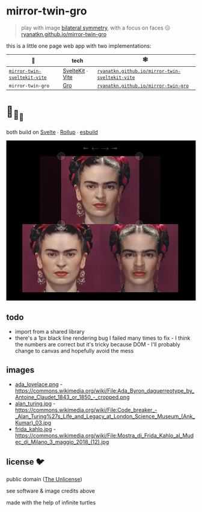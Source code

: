 # mirror-twin-gro

> play with image
> [bilateral symmetry](https://en.wikipedia.org/wiki/Symmetry_in_biology#Bilateral_symmetry),
> with a focus on faces 😑
> [ryanatkn.github.io/mirror-twin-gro](https://ryanatkn.github.io/mirror-twin-gro)

this is a little one page web app with two implementations:

| 🐢                                                                                     | tech                                                                                  | 🕸️                                                                                                       |
| -------------------------------------------------------------------------------------- | ------------------------------------------------------------------------------------- | -------------------------------------------------------------------------------------------------------- |
| [`mirror-twin-sveltekit-vite`](https://github.com/ryanatkn/mirror-twin-sveltekit-vite) | [SvelteKit](https://github.com/sveltejs/kit) ∙ [Vite](https://github.com/vitejs/vite) | [`ryanatkn.github.io/mirror-twin-sveltekit-vite`](https://ryanatkn.github.io/mirror-twin-sveltekit-vite) |
| `mirror-twin-gro`                                                                      | [Gro](https://github.com/feltcoop/gro)                                                | [ `ryanatkn.github.io/mirror-twin-gro`](https://ryanatkn.github.io/mirror-twin-gro)                      |

# :turtle:<sub>:turtle:</sub><sub><sub>:turtle:</sub></sub>

both build on [Svelte](https://github.com/sveltejs/svelte) ∙
[Rollup](https://github.com/rollup/rollup) ∙
[esbuild](https://github.com/evanw/esbuild)

![example screenshot of Frida Kahlo mirrored](src/images/screenshot_frida_mirrored.jpg)

## todo

- import from a shared library
- there's a 1px black line rendering bug I failed many times to fix -
  I think the numbers are correct but it's tricky because DOM -
  I'll probably change to canvas and hopefully avoid the mess

## images

- [ada_lovelace.png](/src/images/ada_lovelace.png) -
  <https://commons.wikimedia.org/wiki/File:Ada_Byron_daguerreotype_by_Antoine_Claudet_1843_or_1850_-_cropped.png>
- [alan_turing.jpg](/src/images/alan_turing.jpg) -
  <https://commons.wikimedia.org/wiki/File:Code_breaker_-_Alan_Turing%27s_Life_and_Legacy_at_London_Science_Museum_(Ank_Kumar)_03.jpg>
- [frida_kahlo.jpg](/src/images/frida_kahlo.jpg) -
  <https://commons.wikimedia.org/wiki/File:Mostra_di_Frida_Kahlo_al_Mudec_di_Milano_3_maggio_2018_(12).jpg>

## license 🐦

public domain ([The Unlicense](license))

see software & image credits above

made with the help of infinite turtles
